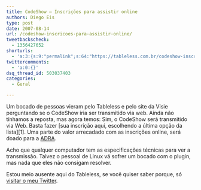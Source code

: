 ```yaml
---
title: CodeShow – Inscrições para assistir online
authors: Diego Eis
type: post
date: 2007-08-14
url: /codeshow-inscricoes-para-assistir-online/
tweetbackscheck:
  - 1356427652
shorturls:
  - 'a:3:{s:9:"permalink";s:64:"https://tableless.com.br/codeshow-inscricoes-para-assistir-online";s:7:"tinyurl";s:26:"https://tinyurl.com/3wnzcf6";s:4:"isgd";s:19:"https://is.gd/JrDjGg";}'
twittercomments:
  - 'a:0:{}'
dsq_thread_id: 503037403
categories:
  - Geral

---
```

Um bocado de pessoas vieram pelo Tableless e pelo site da Visie perguntando se o CodeShow iria ser transmitido via web. Ainda não tínhamos a reposta, mas agora temos: Sim, o CodeShow será transmitido via Web. Basta fazer [sua inscrição aqui, escolhendo a última opção da lista][1]. Uma parte do valor arrecadado com as inscrições online, será doado para a [ADRA][2].

Acho que qualquer computador tem as especificações técnicas para ver a transmissão. Talvez o pessoal de Linux vá sofrer um bocado com o plugin, mas nada que eles não consigam resolver.

Estou meio ausente aqui do Tableless, se você quiser saber porque, só [visitar o meu Twitter][3].

 [2]: https://www.igrejaadventista.org.br/adra.asp
 [3]: https://twitter.com/diegoeis